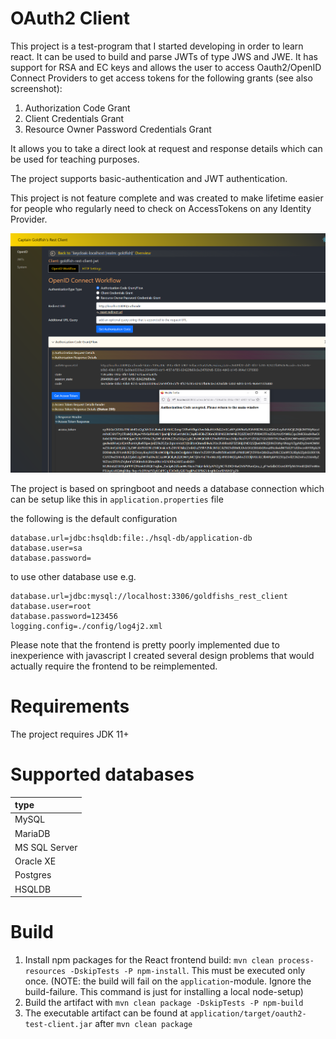 # OAuth2 Client

This project is a test-program that I started developing in order to learn react. It can be used to build and parse JWTs
of type JWS and JWE. It has support for RSA and EC keys and allows the user to access Oauth2/OpenID Connect Providers to
get access tokens for the following grants (see also screenshot):

1. Authorization Code Grant
2. Client Credentials Grant
3. Resource Owner Password Credentials Grant

It allows you to take a direct look at request and response details which can be used for teaching purposes.

The project supports basic-authentication and JWT authentication.

This project is not feature complete and was created to make lifetime easier for people who regularly need to check on
AccessTokens on any Identity Provider.

![theme-settings](images/auth-code-grant.png)

The project is based on springboot and needs a database connection which can be setup like this in
`application.properties` file
   
the following is the default configuration

```properties
database.url=jdbc:hsqldb:file:./hsql-db/application-db
database.user=sa
database.password=
```
    
to use other database use e.g.

```properties
database.url=jdbc:mysql://localhost:3306/goldfishs_rest_client
database.user=root
database.password=123456
logging.config=./config/log4j2.xml
```

Please note that the frontend is pretty poorly implemented due to inexperience with javascript I created several design
problems that would actually require the frontend to be reimplemented.

# Requirements

The project requires JDK 11+

# Supported databases

|  type |
| :---- | 
| MySQL | 
| MariaDB |
| MS SQL Server |
| Oracle XE |
| Postgres |
| HSQLDB  |

# Build
               
1. Install npm packages for the React frontend build: `mvn clean process-resources -DskipTests -P npm-install`. This must be executed only once. (NOTE: the build will fail on the `application`-module. Ignore the build-failure. This command is just for installing a local node-setup)
2. Build the artifact with `mvn clean package -DskipTests -P npm-build`
3. The executable artifact can be found at `application/target/oauth2-test-client.jar` after `mvn clean package`
